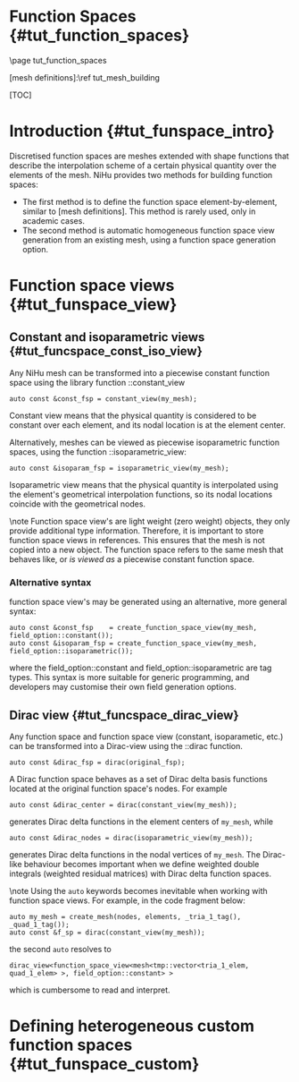 Function Spaces {#tut_function_spaces}
===============

\page tut_function_spaces

[mesh definitions]:\ref tut_mesh_building

[TOC]

Introduction {#tut_funspace_intro}
============

Discretised function spaces are meshes extended with shape functions that describe the interpolation scheme of a certain physical quantity over the  elements of the mesh. NiHu provides two methods for building function spaces:
- The first method is to define the function space element-by-element, similar to [mesh definitions].
This method is rarely used, only in academic cases.
- The second method is automatic homogeneous function space view generation from an existing mesh, using a function space generation option.

Function space views {#tut_funspace_view}
====================

Constant and isoparametric views {#tut_funcspace_const_iso_view}
--------------------------------

Any NiHu mesh can be transformed into a piecewise constant function space using the library function ::constant_view
~~~~~~~~~~
auto const &const_fsp = constant_view(my_mesh);
~~~~~~~~~~
Constant view means that the physical quantity is considered to be constant over each element,
and its nodal location is at the element center.

Alternatively, meshes can be viewed as piecewise isoparametric function
spaces, using the function ::isoparametric_view:
~~~~~~~~~~
auto const &isoparam_fsp = isoparametric_view(my_mesh);
~~~~~~~~~~
Isoparametric view means that the physical quantity is interpolated
using the element's geometrical interpolation functions,
so its nodal locations coincide with the geometrical nodes.

\note
Function space view's are light weight (zero weight) objects, they only provide additional type information.
Therefore, it is important to store function space views in references.
This ensures that the mesh is not copied into a new object.
The function space refers to the same mesh that behaves like, or _is viewed as_ a piecewise constant function space.


### Alternative syntax

function space view's may be generated using an alternative, more general syntax:
~~~~~~~~~~
auto const &const_fsp    = create_function_space_view(my_mesh, field_option::constant());
auto const &isoparam_fsp = create_function_space_view(my_mesh, field_option::isoparametric());
~~~~~~~~~~
where the field_option::constant and field_option::isoparametric are tag types.
This syntax is more suitable for generic programming, and developers may customise their own field generation options.


Dirac view {#tut_funcspace_dirac_view}
----------

Any function space and function space view (constant, isoparametic, etc.)
can be transformed into a Dirac-view using the ::dirac function.

~~~~~~~~~~
auto const &dirac_fsp = dirac(original_fsp);
~~~~~~~~~~

A Dirac function space behaves as a set of Dirac delta basis functions
located at the original function space's nodes.
For example

~~~~~~~~~~
auto const &dirac_center = dirac(constant_view(my_mesh));
~~~~~~~~~~

generates Dirac delta functions in the element centers of `my_mesh`, while

~~~~~~~~~~
auto const &dirac_nodes = dirac(isoparametric_view(my_mesh));
~~~~~~~~~~

generates Dirac delta functions in the nodal vertices of `my_mesh`.
The Dirac-like behaviour becomes important when we define weighted double integrals
(weighted residual matrices) with Dirac delta function spaces.

\note Using the `auto` keywords becomes inevitable when working with function space views. For example, in the code fragment below:
~~~~~~~~~~
auto my_mesh = create_mesh(nodes, elements, _tria_1_tag(), _quad_1_tag());
auto const &f_sp = dirac(constant_view(my_mesh));
~~~~~~~~~~
the second `auto` resolves to
~~~~~~~~~~
dirac_view<function_space_view<mesh<tmp::vector<tria_1_elem, quad_1_elem> >, field_option::constant> >
~~~~~~~~~~
which is cumbersome to read and interpret.

Defining heterogeneous custom function spaces {#tut_funspace_custom}
=============================================


